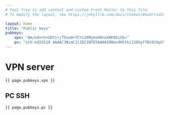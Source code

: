 ```yaml
---
# Feel free to add content and custom Front Matter to this file.
# To modify the layout, see https://jekyllrb.com/docs/themes/#overriding-theme-defaults

layout: home
title: "Public keys"
pubkeys:
    vpn: "Qm/edx+h+GDYi+jTOiw9+7CYs2AMyHxHDneXWK0bihk="
    pc: "ssh-ed25519 AAAAC3NzaC1lZDI1NTE5AAAAIONax9HStki13OGyffBiO1kpCVInERwnjU95Og1V5d8K"
---
```


# VPN server

```plaintext
{{ page.pubkeys.vpn }}
```

## PC SSH

```plaintext
{{ page.pubkeys.pc }}
```
